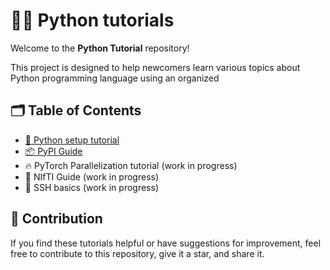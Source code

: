 # 👨‍💻 Python tutorials

Welcome to the **Python Tutorial** repository!

This project is designed to help newcomers learn various topics about Python programming language using an organized 


## 🗂️ Table of Contents

- [🐍 Python setup tutorial](./Python-setup-tutorial.md)
- [📦 PyPI Guide](./PyPI-Guide.md)
- 🔥 PyTorch Parallelization tutorial (work in progress)
- 🧠 NIfTI Guide (work in progress)
- 🛜 SSH basics (work in progress)


## 🤝 Contribution

If you find these tutorials helpful or have suggestions for improvement, feel free to contribute to this repository, give it a star, and share it.
